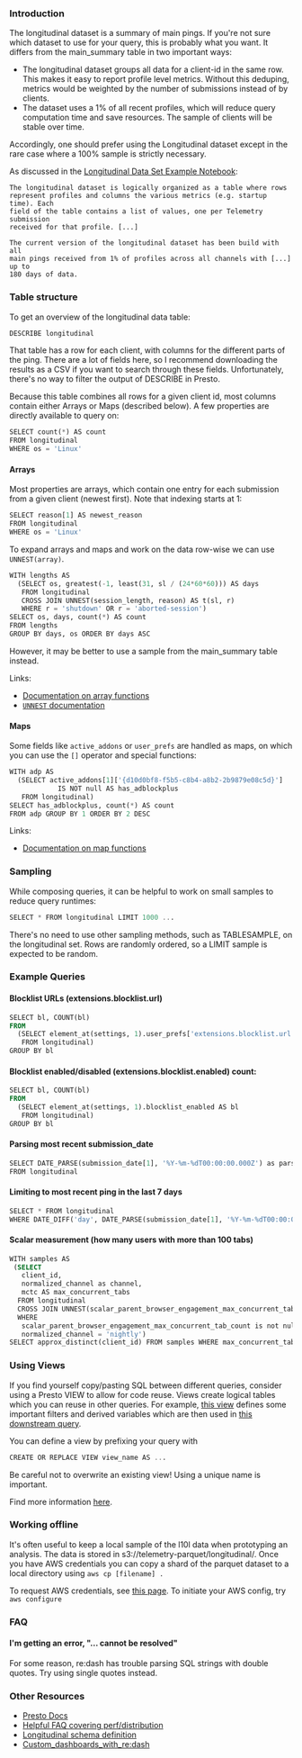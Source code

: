 ### Introduction

The longitudinal dataset is a summary of main pings. If you're not sure which
dataset to use for your query, this is probably what you want. It differs from
the main_summary table in two important ways:

* The longitudinal dataset groups all data for a client-id in the same row.
  This makes it easy to report profile level metrics. Without this deduping,
  metrics would be weighted by the number of submissions instead of by clients.
* The dataset uses a 1% of all recent profiles, which will reduce query
  computation time and save resources. The sample of clients will be stable over
  time.

Accordingly, one should prefer using the Longitudinal dataset except in the
rare case where a 100% sample is strictly necessary.

As discussed in the [Longitudinal Data Set Example Notebook][1]:

    The longitudinal dataset is logically organized as a table where rows
    represent profiles and columns the various metrics (e.g. startup time). Each
    field of the table contains a list of values, one per Telemetry submission
    received for that profile. [...]

    The current version of the longitudinal dataset has been build with all
    main pings received from 1% of profiles across all channels with [...] up to
    180 days of data.

### Table structure

To get an overview of the longitudinal data table:

```sql
DESCRIBE longitudinal
```

That table has a row for each client, with columns for the different
parts of the ping. There are a lot of fields here, so I recommend
downloading the results as a CSV if you want to search through these
fields. Unfortunately, there's no way to filter the output of DESCRIBE
in Presto.

Because this table combines all rows for a given client id, most columns
contain either Arrays or Maps (described below). A few properties are
directly available to query on:

```sql
SELECT count(*) AS count
FROM longitudinal
WHERE os = 'Linux'
```

#### Arrays

Most properties are arrays, which contain one entry for each submission
from a given client (newest first). Note that indexing starts at 1:

```sql
SELECT reason[1] AS newest_reason
FROM longitudinal
WHERE os = 'Linux'
```

To expand arrays and maps and work on the data row-wise we can use
`UNNEST(array)`.

```sql
WITH lengths AS
  (SELECT os, greatest(-1, least(31, sl / (24*60*60))) AS days
   FROM longitudinal
   CROSS JOIN UNNEST(session_length, reason) AS t(sl, r)
   WHERE r = 'shutdown' OR r = 'aborted-session')
SELECT os, days, count(*) AS count
FROM lengths
GROUP BY days, os ORDER BY days ASC
```

However, it may be better to use a sample from the main_summary table
instead.

Links:

-   [Documentation on array
    functions](https://prestodb.io/docs/current/functions/array.html)
-   [`UNNEST`
    documentation](https://prestodb.io/docs/current/sql/select.html#unnest)

#### Maps

Some fields like `active_addons` or `user_prefs` are handled as maps, on
which you can use the `[]` operator and special functions:

```sql
WITH adp AS
  (SELECT active_addons[1]['{d10d0bf8-f5b5-c8b4-a8b2-2b9879e08c5d}']
            IS NOT null AS has_adblockplus
   FROM longitudinal)
SELECT has_adblockplus, count(*) AS count
FROM adp GROUP BY 1 ORDER BY 2 DESC
```

Links:

-   [Documentation on map
    functions](https://prestodb.io/docs/current/functions/map.html)

### Sampling

While composing queries, it can be helpful to work on small samples to
reduce query runtimes:

```sql
SELECT * FROM longitudinal LIMIT 1000 ...
```

There's no need to use other sampling methods, such as TABLESAMPLE, on
the longitudinal set. Rows are randomly ordered, so a LIMIT sample is
expected to be random.

### Example Queries

#### Blocklist URLs (extensions.blocklist.url)

```sql
SELECT bl, COUNT(bl)
FROM
  (SELECT element_at(settings, 1).user_prefs['extensions.blocklist.url'] AS bl
   FROM longitudinal)
GROUP BY bl
```

#### Blocklist enabled/disabled (extensions.blocklist.enabled) count:
```sql
SELECT bl, COUNT(bl)
FROM
  (SELECT element_at(settings, 1).blocklist_enabled AS bl
   FROM longitudinal)
GROUP BY bl
```

#### Parsing most recent submission_date

```sql
SELECT DATE_PARSE(submission_date[1], '%Y-%m-%dT00:00:00.000Z') as parsed_submission_date
FROM longitudinal
```

#### Limiting to most recent ping in the last 7 days

```sql
SELECT * FROM longitudinal
WHERE DATE_DIFF('day', DATE_PARSE(submission_date[1], '%Y-%m-%dT00:00:00.000Z'), current_date) < 7
```

#### Scalar measurement (how many users with more than 100 tabs)

```sql
WITH samples AS
 (SELECT
   client_id,
   normalized_channel as channel,
   mctc AS max_concurrent_tabs
  FROM longitudinal
  CROSS JOIN UNNEST(scalar_parent_browser_engagement_max_concurrent_tab_count) as t (mctc)
  WHERE
   scalar_parent_browser_engagement_max_concurrent_tab_count is not null and
   normalized_channel = 'nightly')
SELECT approx_distinct(client_id) FROM samples WHERE max_concurrent_tabs > 100
```

### Using Views

If you find yourself copy/pasting SQL between different queries,
consider using a Presto VIEW to allow for code reuse. Views create
logical tables which you can reuse in other queries. For example, [this
view](https://sql.telemetry.mozilla.org/queries/776/source) defines some
important filters and derived variables which are then used in [this
downstream
query](https://sql.telemetry.mozilla.org/queries/777/source#1311).

You can define a view by prefixing your query with

```sql
CREATE OR REPLACE VIEW view_name AS ...
```

Be careful not to overwrite an existing view! Using a unique name is
important.

Find more information
[here](https://prestodb.io/docs/current/sql/create-view.html).

### Working offline

It's often useful to keep a local sample of the l10l data when
prototyping an analysis. The data is stored in
s3://telemetry-parquet/longitudinal/. Once you have AWS credentials you
can copy a shard of the parquet dataset to a local directory using `aws
cp [filename] .`

To request AWS credentials, see [this
page](https://mana.mozilla.org/wiki/display/SVCOPS/Requesting+A+Dev+IAM+account+from+Cloud+Operations).
To initiate your AWS config, try `aws configure`

### FAQ

#### I'm getting an error, "... cannot be resolved"

For some reason, re:dash has trouble parsing SQL strings with double
quotes. Try using single quotes instead.

### Other Resources

- [Presto Docs](https://prestodb.io/docs/current/sql.html)
- [Helpful FAQ covering
  perf/distribution](https://docs.treasuredata.com/articles/presto-query-faq)
- [Longitudinal schema
  definition](https://github.com/mozilla/telemetry-batch-view/blob/master/src/main/scala/com/mozilla/telemetry/views/Longitudinal.scala#L194)
- [Custom_dashboards_with_re:dash](https://wiki.mozilla.org/Custom_dashboards_with_re:dash)

[1]: https://github.com/mozilla/emr-bootstrap-spark/blob/master/examples/Longitudinal%20Dataset%20Tutorial.ipynb